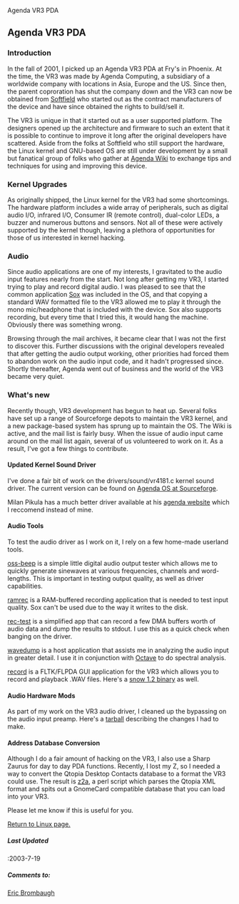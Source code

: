 




Agenda VR3 PDA




## Agenda VR3 PDA


### Introduction


In the fall of 2001, I picked up an Agenda VR3 PDA at Fry's in Phoenix. At the
time, the VR3 was made by Agenda Computing, a subsidiary of a worldwide company
with locations in Asia, Europe and the US. Since then, the parent coproration
has shut the company down and the VR3 can now be obtained from
[Softfield](http://www.softfield.com) who started out as the contract
manufacturers of the device and have since obtained the rights to build/sell it.

The VR3 is unique in that it started out as a user supported platform. The
designers opened up the architecture and firmware to such an extent that it
is possible to continue to improve it long after the original developers have
scattered. Aside from the folks at Softfield who still support the hardware,
the Linux kernel and GNU-based OS are still under development by a small but
fanatical group of folks who gather at
[Agenda Wiki](http://www.agendawiki.com) to exchange tips and
techniques for using and improving this device.

###  Kernel Upgrades


As originally shipped, the Linux kernel for the VR3 had some shortcomings.
The hardware platform includes a wide array of peripherals, such as digital
audio I/O, infrared I/O, Consumer IR (remote control), dual-color LEDs,
a buzzer and numerous buttons and sensors. Not all of these were actively
supported by the kernel though, leaving a plethora of opportunities for
those of us interested in kernel hacking.

###  Audio


Since audio applications are one of my interests, I gravitated to the
audio input features nearly from the start. Not long after getting
my VR3, I started trying to play and record digital audio. I was pleased
to see that the common application 
[Sox](http://sox.sourceforge.net) was included in the OS, and
that copying a standard WAV formatted file to the VR3 allowed me to play
it through the mono mic/headphone that is included with the device. Sox
also supports recording, but every time that I tried this, it would hang
the machine. Obviously there was something wrong.

Browsing through the mail archives, it became clear that I was not the
first to discover this. Further discussions with the original developers
revealed that after getting the audio output working, other priorities had
forced them to abandon work on the audio input code, and it hadn't progressed
since. Shortly thereafter, Agenda went out of business and the world of the
VR3 became very quiet.

###  What's new


Recently though, VR3 development has begun to heat up. Several folks have
set up a range of Sourceforge depots to maintain the VR3 kernel, and a new
package-based system has sprung up to maintain the OS. The Wiki is active,
and the mail list is fairly busy. When the issue of audio input came around
on the mail list again, several of us volunteered to work on it. As a result,
I've got a few things to contribute.

####  Updated Kernel Sound Driver


I've done a fair bit of work on the drivers/sound/vr4181.c kernel sound driver.
The current version can be found on [Agenda OS at Sourceforge](http://sourceforge.net/projects/agos).

Milan Pikula has a much better driver available at his [agenda website](http://www.terminus.sk/~www/agenda/) which I reccomend instead of mine.

####  Audio Tools


To test the audio driver as I work on it, I rely on a few home-made userland
tools.

[oss-beep](oss-beep.tar.gz) is a simple little digital audio
output tester which allows me to quickly generate sinewaves at various
frequencies, channels and word-lengths. This is important in testing output
quality, as well as driver capabilities.

[ramrec](ramrec.tar.gz) is a RAM-buffered recording application
that is needed to test input quality. Sox can't be used due to the way it writes
to the disk.

[rec-test](rec-test.tar.gz) is a simplified app that can record
a few DMA buffers worth of audio data and dump the results to stdout. I use
this as a quick check when banging on the driver.

[wavedump](wavdump.tar.gz) is a host application that assists
me in analyzing the audio input in greater detail. I use it in conjunction with 
[Octave](http://www.octave.org) to do spectral analysis.

[record](vru-record-0.1.tar.gz) is a FLTK/FLPDA GUI application
for the VR3 which allows you to record and playback .WAV files. Here's a [snow 1.2 binary](vru-record_snow_1.2_binary.tar.gz) as well.

####  Audio Hardware Mods


As part of my work on the VR3 audio driver, I cleaned up the bypassing on the
audio input preamp. Here's a [tarball](audio_fix.tar.gz) describing
the changes I had to make.

####  Address Database Conversion


Although I do a fair amount of hacking on the VR3, I also use a Sharp Zaurus
for day to day PDA functions. Recently, I lost my Z, so I needed a way to
convert the Qtopia Desktop Contacts database to a format the VR3 could use.
The result is [z2a](z2a.tar.gz), a perl script which parses the
Qtopia XML format and spits out a GnomeCard compatible database that you can
load into your VR3.

Please let me know if this is useful for you. 


[Return to Linux page.](linux.html)


##### **Last Updated**


:2003-7-19
##### **Comments to:**


[Eric Brombaugh](mailto:ebrombaugh1@cox.net)  

   























